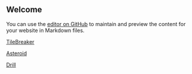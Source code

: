 ## Welcome

You can use the [editor on GitHub](https://github.com/HansAmPfaall/HansAmPfaall.github.io/edit/master/index.md) to maintain and preview the content for your website in Markdown files.

[TileBreaker](https://hansampfaall.github.io/TileBreaker)

[Asteroid](https://hansampfaall.github.io/Asteroid)

[Drill](https://hansampfaall.github.io/Drill)
